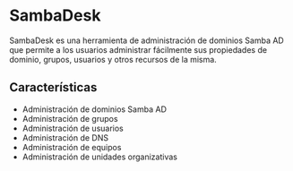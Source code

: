 # SambaDesk

SambaDesk es una herramienta de administración de dominios Samba AD que permite a los usuarios administrar fácilmente sus propiedades de dominio, grupos, usuarios y otros recursos de la misma.

## Características

- Administración de dominios Samba AD
- Administración de grupos
- Administración de usuarios
- Administración de DNS
- Administración de equipos
- Administración de unidades organizativas